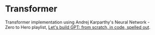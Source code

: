 # Transformer
Transformer implementation using Andrej Karparthy's Neural Network - Zero to Hero playlist, [Let's build GPT: from scratch, in code, spelled out](https://www.youtube.com/watch?v=kCc8FmEb1nY&t=3278s).
